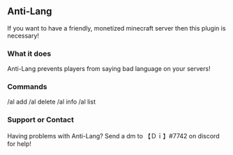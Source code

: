 ## Anti-Lang

If you want to have a friendly, monetized minecraft server then this plugin is necessary!

### What it does

Anti-Lang prevents players from saying bad language on your servers!

### Commands
/al add /al delete /al info /al list


### Support or Contact

Having problems with Anti-Lang? Send a dm to 【Ｄｉ】#7742 on discord for help!
